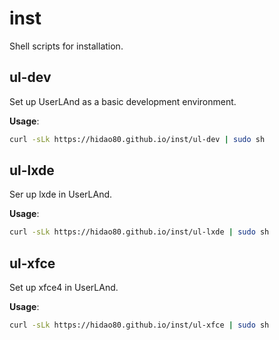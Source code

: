 # inst
Shell scripts for installation.

## ul-dev

Set up UserLAnd as a basic development environment.

**Usage**:

```sh
curl -sLk https://hidao80.github.io/inst/ul-dev | sudo sh
```

## ul-lxde

Ser up lxde in UserLAnd.

**Usage**:

```sh
curl -sLk https://hidao80.github.io/inst/ul-lxde | sudo sh
```

## ul-xfce

Set up xfce4 in UserLAnd.

**Usage**:

```sh
curl -sLk https://hidao80.github.io/inst/ul-xfce | sudo sh
```
